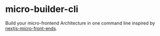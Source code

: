 # micro-builder-cli
Build your micro-frontend Architecture in one command line inspired by [nextjs-micro-front-ends](https://github.com/tkssharma/nextjs-micro-frontends/tree/master).

